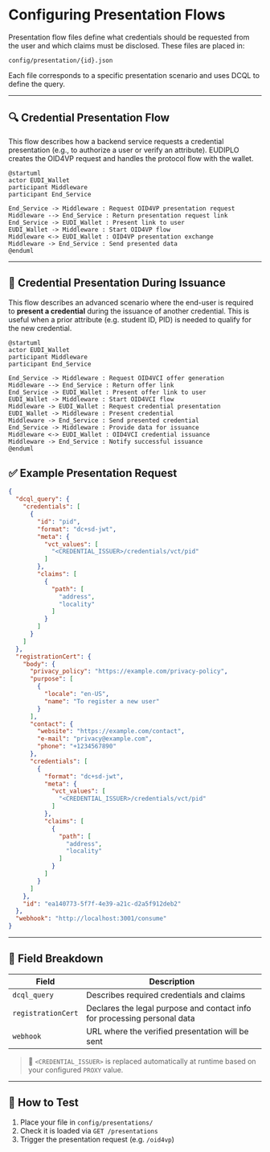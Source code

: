 # Configuring Presentation Flows

Presentation flow files define what credentials should be requested from the user and which claims must be disclosed. These files are placed in:

```string
config/presentation/{id}.json
```

Each file corresponds to a specific presentation scenario and uses DCQL to define the query.

---

## 🔍 Credential Presentation Flow

This flow describes how a backend service requests a credential presentation (e.g., to authorize a user or verify an attribute). EUDIPLO creates the OID4VP request and handles the protocol flow with the wallet.

```plantuml
@startuml
actor EUDI_Wallet
participant Middleware
participant End_Service

End_Service -> Middleware : Request OID4VP presentation request
Middleware --> End_Service : Return presentation request link
End_Service -> EUDI_Wallet : Present link to user
EUDI_Wallet -> Middleware : Start OID4VP flow
Middleware <-> EUDI_Wallet : OID4VP presentation exchange
Middleware -> End_Service : Send presented data
@enduml
```

---

## 🔁 Credential Presentation During Issuance

This flow describes an advanced scenario where the end-user is required to **present a credential** during the issuance of another credential. This is useful when a prior attribute (e.g. student ID, PID) is needed to qualify for the new credential.

```plantuml
@startuml
actor EUDI_Wallet
participant Middleware
participant End_Service

End_Service -> Middleware : Request OID4VCI offer generation
Middleware --> End_Service : Return offer link
End_Service -> EUDI_Wallet : Present offer link to user
EUDI_Wallet -> Middleware : Start OID4VCI flow
Middleware -> EUDI_Wallet : Request credential presentation
EUDI_Wallet -> Middleware : Present credential
Middleware -> End_Service : Send presented credential
End_Service -> Middleware : Provide data for issuance
Middleware <-> EUDI_Wallet : OID4VCI credential issuance
Middleware -> End_Service : Notify successful issuance
@enduml
```

## ✅ Example Presentation Request

```json
{
  "dcql_query": {
    "credentials": [
      {
        "id": "pid",
        "format": "dc+sd-jwt",
        "meta": {
          "vct_values": [
            "<CREDENTIAL_ISSUER>/credentials/vct/pid"
          ]
        },
        "claims": [
          {
            "path": [
              "address",
              "locality"
            ]
          }
        ]
      }
    ]
  },
  "registrationCert": {
    "body": {
      "privacy_policy": "https://example.com/privacy-policy",
      "purpose": [
        {
          "locale": "en-US",
          "name": "To register a new user"
        }
      ],
      "contact": {
        "website": "https://example.com/contact",
        "e-mail": "privacy@example.com",
        "phone": "+1234567890"
      },
      "credentials": [
        {
          "format": "dc+sd-jwt",
          "meta": {
            "vct_values": [
              "<CREDENTIAL_ISSUER>/credentials/vct/pid"
            ]
          },
          "claims": [
            {
              "path": [
                "address",
                "locality"
              ]
            }
          ]
        }
      ]
    },
    "id": "ea140773-5f7f-4e39-a21c-d2a5f912deb2"
  },
  "webhook": "http://localhost:3001/consume"
}
```

---

## 📌 Field Breakdown

| Field              | Description                                                                 |
|--------------------|-----------------------------------------------------------------------------|
| `dcql_query`       | Describes required credentials and claims                                   |
| `registrationCert` | Declares the legal purpose and contact info for processing personal data    |
| `webhook`          | URL where the verified presentation will be sent                           |

> 🔧 `<CREDENTIAL_ISSUER>` is replaced automatically at runtime based on your configured `PROXY` value.

---

## 🧪 How to Test

1. Place your file in `config/presentations/`
2. Check it is loaded via `GET /presentations`
3. Trigger the presentation request (e.g. `/oid4vp`)
